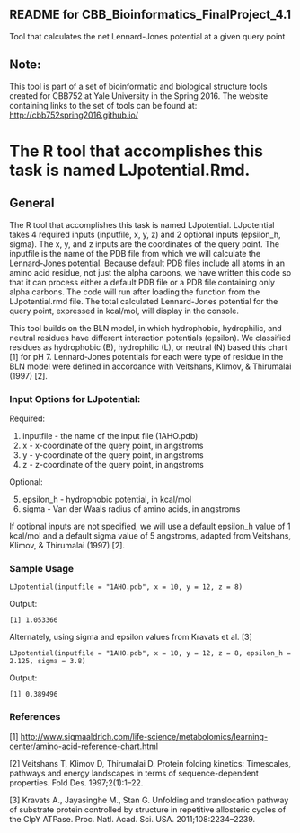 **README for CBB_Bioinformatics_FinalProject_4.1**
---------------------------------------------------------------
Tool that calculates the net Lennard-Jones potential at a given query point

## Note: 
This tool is part of a set of bioinformatic and biological structure tools created for CBB752 at Yale University in the Spring 2016. The website containing links to the set of tools can be found at: http://cbb752spring2016.github.io/

# The R tool that accomplishes this task is named LJpotential.Rmd.

## General

The R tool that accomplishes this task is named LJpotential. LJpotential takes 4 required inputs (inputfile, x, y, z) and 2 optional inputs (epsilon_h, sigma). The x, y, and z inputs are the coordinates of the query point. The inputfile is the name of the PDB file from which we will calculate the Lennard-Jones potential. Because default PDB files include all atoms in an amino acid residue, not just the alpha carbons, we have written this code so that it can process either a default PDB file or a PDB file containing only alpha carbons. The code will run after loading the function from the LJpotential.rmd file. The total calculated Lennard-Jones potential for the query point, expressed in kcal/mol, will display in the console.

This tool builds on the BLN model, in which hydrophobic, hydrophilic, and neutral residues have different interaction potentials (epsilon). We classified residues as hydrophobic (B), hydrophilic (L), or neutral (N) based this chart [1] for pH 7. Lennard-Jones potentials for each were type of residue in the BLN model were defined in accordance with Veitshans, Klimov, & Thirumalai (1997) [2].

### Input Options for LJpotential:

Required:

1. inputfile - the name of the input file (1AHO.pdb)
2. x - x-coordinate of the query point, in angstroms
3. y - y-coordinate of the query point, in angstroms
4. z - z-coordinate of the query point, in angstroms

Optional:

5. epsilon_h - hydrophobic potential, in kcal/mol
6. sigma - Van der Waals radius of amino acids, in angstroms

If optional inputs are not specified, we will use a default epsilon_h value of 1 kcal/mol and a default sigma value of 5 angstroms, adapted from Veitshans, Klimov, & Thirumalai (1997) [2].

### Sample Usage

```{r}
LJpotential(inputfile = "1AHO.pdb", x = 10, y = 12, z = 8)
```
Output:
```{r}
[1] 1.053366
```


Alternately, using sigma and epsilon values from Kravats et al. [3]
```{r}
LJpotential(inputfile = "1AHO.pdb", x = 10, y = 12, z = 8, epsilon_h = 2.125, sigma = 3.8)
```
Output:
```{r}
[1] 0.389496
```

### References

[1] http://www.sigmaaldrich.com/life-science/metabolomics/learning-center/amino-acid-reference-chart.html

[2] Veitshans T, Klimov D, Thirumalai D. Protein folding kinetics: Timescales, pathways and energy landscapes in terms of sequence-dependent properties. Fold Des. 1997;2(1):1–22. 

[3] Kravats A., Jayasinghe M., Stan G. Unfolding and translocation pathway of substrate protein controlled by structure in repetitive allosteric cycles of the ClpY ATPase. Proc. Natl. Acad. Sci. USA. 2011;108:2234–2239.

